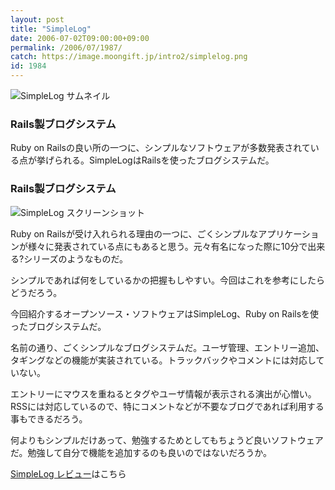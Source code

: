 ```yaml
---
layout: post
title: "SimpleLog"
date: 2006-07-02T09:00:00+09:00
permalink: /2006/07/1987/
catch: https://image.moongift.jp/intro2/simplelog.png
id: 1984
---
```

 ![SimpleLog サムネイル](https://image.moongift.jp/intro2/simplelog.t.png "SimpleLog サムネイル")
  

### Rails製ブログシステム
  
Ruby on Railsの良い所の一つに、シンプルなソフトウェアが多数発表されている点が挙げられる。SimpleLogはRailsを使ったブログシステムだ。  
<!--more-->  

### Rails製ブログシステム
  

![SimpleLog スクリーンショット](https://image.moongift.jp/intro2/simplelog.png "SimpleLog スクリーンショット")

  

Ruby on Railsが受け入れられる理由の一つに、ごくシンプルなアプリケーションが様々に発表されている点にもあると思う。元々有名になった際に10分で出来る?シリーズのようなものだ。

  

シンプルであれば何をしているかの把握もしやすい。今回はこれを参考にしたらどうだろう。

  

今回紹介するオープンソース・ソフトウェアはSimpleLog、Ruby on Railsを使ったブログシステムだ。

  

名前の通り、ごくシンプルなブログシステムだ。ユーザ管理、エントリー追加、タギングなどの機能が実装されている。トラックバックやコメントには対応していない。

  

エントリーにマウスを重ねるとタグやユーザ情報が表示される演出が心憎い。RSSには対応しているので、特にコメントなどが不要なブログであれば利用する事もできるだろう。

  

何よりもシンプルだけあって、勉強するためとしてもちょうど良いソフトウェアだ。勉強して自分で機能を追加するのも良いのではないだろうか。

  

[SimpleLog レビュー](http://oss.moongift.jp/review/i-1989.html)はこちら

